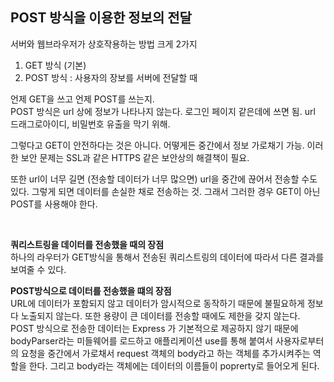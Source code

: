 ## POST 방식을 이용한 정보의 전달

서버와 웹브라우저가 상호작용하는 방법 크게 2가지  

1. GET 방식 (기본)  
2. POST 방식 : 사용자의 장보를 서버에 전달할 때  

언제 GET을 쓰고 언제 POST를 쓰는지.  
POST 방식은 url 상에 정보가 나타나지 않는다. 로그인 페이지 같은데에 쓰면 됨. url 드래그로아이디, 비밀번호 유출을 막기 위해.  

그렇다고 GET이 안전하다는 것은 아니다. 어떻게든 중간에서 정보 가로채기 가능. 이러한 보안 문제는 SSL과 같은 HTTPS 같은 보안상의 해결책이 필요.

또한 url이 너무 길면 (전송할 데이터가 너무 많으면) url을 중간에 끊어서 전송할 수도 있다. 그렇게 되면 데이터를 손실한 채로 전송하는 것. 그래서 그러한 경우 GET이 아닌 POST를 사용해야 한다.  

<br>

**쿼리스트링을 데이터를 전송했을 때의 장점**  
하나의 라우터가 GET방식을 통해서 전송된 쿼리스트링의 데이터에 따라서 다른 결과를 보여줄 수 있다.  

**POST방식으로 데이터를 전송했을 떄의 장점**  
URL에 데이터가 포함되지 않고 데이터가 암시적으로 동작하기 때문에 불필요하게 정보다 노출되지 않는다. 또한 용량이 큰 데이터를 전송할 때에도 제한을 갖지 않는다.  
POST 방식으로 전송한 데이터는 Express 가 기본적으로 제공하지 않기 때문에 bodyParser라는 미들웨어를 로드하고 애플리케이션 use를 통해 붙여서 사용자로부터의 요청을 중간에서 가로채서 request 객체의 body라고 하는 객체를 추가시켜주는 역할을 한다. 그리고 body라는 객체에는 데이터의 이름들이 poprerty로 들어오게 된다. 
